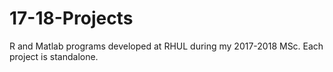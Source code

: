 # 17-18-Projects

R and Matlab programs developed at RHUL during my 2017-2018 MSc.
Each project is standalone.
